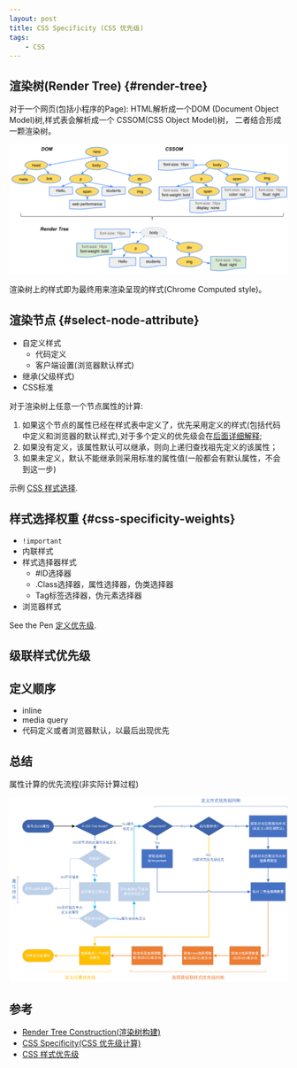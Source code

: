 ```yaml
---
layout: post
title: CSS Specificity (CSS 优先级)
tags:
    - CSS
---
```


## 渲染树(Render Tree)  {#render-tree}

对于一个网页(包括小程序的Page):
HTML解析成一个DOM (Document Object Model)树,样式表会解析成一个 CSSOM(CSS Object Model)树，
二者结合形成一颗渲染树。

![](/assets/img/css-specificity/render-tree-construction.png)

渲染树上的样式即为最终用来渲染呈现的样式(Chrome Computed style)。


## 渲染节点     {#select-node-attribute}

* 自定义样式
    * 代码定义
    * 客户端设置(浏览器默认样式)
* 继承(父级样式)
* CSS标准

对于渲染树上任意一个节点属性的计算:
1. 如果这个节点的属性已经在样式表中定义了，优先采用定义的样式(包括代码中定义和浏览器的默认样式),对于多个定义的优先级会在[后面详细解释](#css-specificity-weights);
2. 如果没有定义，该属性默认可以继承，则向上递归查找祖先定义的该属性；
3. 如果未定义，默认不能继承则采用标准的属性值(一般都会有默认属性，不会到这一步)

<p data-height="265" data-theme-id="0" data-slug-hash="eQdvXv" data-default-tab="html,result" data-user="newfuture" data-pen-title="CSS 样式选择" class="codepen">示例 <a href="https://codepen.io/newfuture/pen/eQdvXv/">CSS 样式选择</a>.</p>


## 样式选择权重  {#css-specificity-weights}

* `!important`
* 内联样式
* 样式选择器样式
    * #ID选择器
    * .Class选择器，属性选择器，伪类选择器
    * Tag标签选择器，伪元素选择器
* 浏览器样式

<p data-height="265" data-theme-id="0" data-slug-hash="GwJabX" data-default-tab="html,result" data-user="newfuture" data-pen-title="定义优先级" class="codepen">See the Pen <a href="https://codepen.io/newfuture/pen/GwJabX/">定义优先级</a>.</p>

## 级联样式优先级




## 定义顺序 

* inline
* media query
* 代码定义或者浏览器默认，以最后出现优先
 

## 总结

属性计算的优先流程(非实际计算过程)

![](/assets/img/css-specificity/process.png)


## 参考

* [Render Tree Construction(渲染树构建)](https://developers.google.com/web/fundamentals/performance/critical-rendering-path/render-tree-construction)
* [CSS Specificity(CSS 优先级计算)](https://developer.mozilla.org/docs/Web/CSS/Specificity)
* [CSS 样式优先级](https://segmentfault.com/a/1190000003860309)

 <script async src="https://static.codepen.io/assets/embed/ei.js"></script>